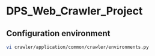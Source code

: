 # DPS_Web_Crawler_Project

## Configuration environment
```bash
vi crawler/application/common/crawler/environments.py
```

## 
